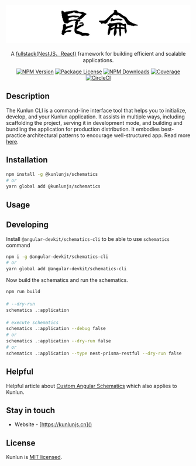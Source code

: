 <p align="center">
  <a href="http://kunlunjs.cn/" target="blank"><img src="logo.png" width="600" alt="Kunlun Logo" /></a>
</p>

<p align="center">A <a href="http://nodejs.org" target="blank">fullstack(NestJS、React)</a> framework for building efficient and scalable applications.</p><p align="center">
<a href="https://www.npmjs.com/org/kunlunjs"><img src="https://img.shields.io/npm/v/@kunlunjs/schematics.svg" alt="NPM Version" /></a>
<a href="https://www.npmjs.com/org/kunlunjs"><img src="https://img.shields.io/npm/l/@kunlunjs/schematics.svg" alt="Package License" /></a>
<a href="https://www.npmjs.com/org/kunlunjs"><img src="https://img.shields.io/npm/dm/@kunlunjs/schematics.svg" alt="NPM Downloads" /></a>
<a href="https://coveralls.io/github/turing-fe/kunlun-schematics?branch=master" target="_blank"><img src="https://coveralls.io/repos/github/turing-fe/kunlun-schematics/badge.svg?branch=master#9" alt="Coverage" /></a>
<a href="https://circleci.com/gh/turing-fe/kunlun-schematics" target="_blank"><img src="https://circleci.com/gh/turing-fe/kunlun-schematics.svg?style=svg" alt="CircleCI" /></a>

## Description

The Kunlun CLI is a command-line interface tool that helps you to initialize, develop, and your Kunlun application.
It assists in multiple ways, including scaffolding the project, serving it in development mode, and building and bundling the application for production distribution.
It embodies best-practice architectural patterns to encourage well-structured app. Read more [here]().

## Installation

```bash
npm install -g @kunlunjs/schematics
# or
yarn global add @kunlunjs/schematics
```

## Usage

## Developing

Install `@angular-devkit/schematics-cli` to be able to use `schematics` command

```bash
npm i -g @angular-devkit/schematics-cli
# or
yarn global add @angular-devkit/schematics-cli
```

Now build the schematics and run the schematics.

```bash
npm run build

# --dry-run
schematics .:application

# execute schematics
schematics .:application --debug false
# or
schematics .:application --dry-run false
# or
schematics .:application --type nest-prisma-restful --dry-run false
```

## Helpful

Helpful article about [Custom Angular Schematics](https://medium.com/@tomastrajan/total-guide-to-custom-angular-schematics-5c50cf90cdb4) which also applies to Kunlun.

## Stay in touch

- Website - [https://kunlunjs.cn]()

## License

Kunlun is [MIT licensed](LICENSE).
